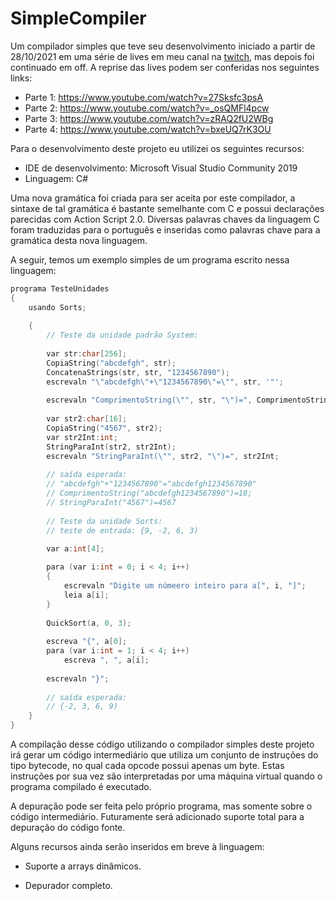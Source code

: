 # SimpleCompiler
Um compilador simples que teve seu desenvolvimento iniciado a partir de 28/10/2021 em uma série de lives em meu canal na [twitch](https://www.twitch.tv/sharivanx), mas depois foi continuado em off. A reprise das lives podem ser conferidas nos seguintes links:

- Parte 1: https://www.youtube.com/watch?v=27Sksfc3psA
- Parte 2: https://www.youtube.com/watch?v=_osQMFl4pcw
- Parte 3: https://www.youtube.com/watch?v=zRAQ2fU2WBg
- Parte 4: https://www.youtube.com/watch?v=bxeUQ7rK3OU

Para o desenvolvimento deste projeto eu utilizei os seguintes recursos:

- IDE de desenvolvimento: Microsoft Visual Studio Community 2019
- Linguagem: C#

Uma nova gramática foi criada para ser aceita por este compilador, a sintaxe de tal gramática é bastante semelhante com C e possui declarações parecidas com Action Script 2.0. Diversas palavras chaves da linguagem C foram traduzidas para o português e inseridas como palavras chave para a gramática desta nova linguagem.

A seguir, temos um exemplo simples de um programa escrito nessa linguagem:

```c++
programa TesteUnidades
{
	usando Sorts;
	
	{
		// Teste da unidade padrão System:
		
		var str:char[256];
		CopiaString("abcdefgh", str);
		ConcatenaStrings(str, str, "1234567890");
		escrevaln "\"abcdefgh\"+\"1234567890\"=\"", str, '"';
		
		escrevaln "ComprimentoString(\"", str, "\")=", ComprimentoString(str);
		
		var str2:char[16];
		CopiaString("4567", str2);
		var str2Int:int;
		StringParaInt(str2, str2Int);
		escrevaln "StringParaInt(\"", str2, "\")=", str2Int;
		
		// saída esperada:
		// "abcdefgh"+"1234567890"="abcdefgh1234567890"
		// ComprimentoString("abcdefgh1234567890")=18;
		// StringParaInt("4567")=4567
		
		// Teste da unidade Sorts:
		// teste de entrada: {9, -2, 6, 3)
		
		var a:int[4];

		para (var i:int = 0; i < 4; i++)
		{
			escrevaln "Digite um númeero inteiro para a[", i, "]";
			leia a[i];
		}
		
		QuickSort(a, 0, 3);
		
		escreva "{", a[0];
		para (var i:int = 1; i < 4; i++)
			escreva ", ", a[i];
			
		escrevaln "}";
		
		// saída esperada:
		// {-2, 3, 6, 9)
	}
}
```

A compilação desse código utilizando o compilador simples deste projeto irá gerar um código intermediário que utiliza um conjunto de instruções do tipo bytecode, no qual cada opcode possui apenas um byte. Estas instruções por sua vez são interpretadas por uma máquina virtual quando o programa compilado é executado.

A depuração pode ser feita pelo próprio programa, mas somente sobre o código intermediário. Futuramente será adicionado suporte total para a depuração do código fonte.

Alguns recursos ainda serão inseridos em breve à linguagem:

- Suporte a arrays dinâmicos.

- Depurador completo.
